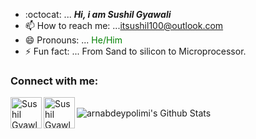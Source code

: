 

- :octocat: ...<i> <b>Hi, i am Sushil Gyawali</b></i>
- 📫 How to reach me: ...<span style="color: green">itsushil100@outlook.com</span>
- 😄 Pronouns: ... <span style="color: green">He/Him</span>
- ⚡ Fun fact: ... From Sand to silicon to Microprocessor.

### Connect with me:
<a href="https://twitter.com/SushilGyawali14">
  <img align="left" alt="Sushil Gyawlai | Twitter" width="50px" src="https://cdn4.iconfinder.com/data/icons/bettericons/354/twitter-circle-512.png" />
</a>
<a href="https://www.linkedin.com/in/sushil-gyawali-351828167/">
  <img align="left" alt="Sushil Gyawlai | Linkedin" width="50px" src="https://www.flaticon.com/svg/static/icons/svg/1384/1384889.svg" />
</a>
<br>
<img align="left" alt="arnabdeypolimi's Github Stats" src="https://github-readme-stats.vercel.app/api?username=sushil787&show_icons=true&hide_border=true" />





